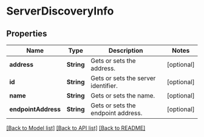 # ServerDiscoveryInfo

## Properties
Name | Type | Description | Notes
------------ | ------------- | ------------- | -------------
**address** | **String** | Gets or sets the address. | [optional] 
**id** | **String** | Gets or sets the server identifier. | [optional] 
**name** | **String** | Gets or sets the name. | [optional] 
**endpointAddress** | **String** | Gets or sets the endpoint address. | [optional] 

[[Back to Model list]](../README.md#documentation-for-models) [[Back to API list]](../README.md#documentation-for-api-endpoints) [[Back to README]](../README.md)


